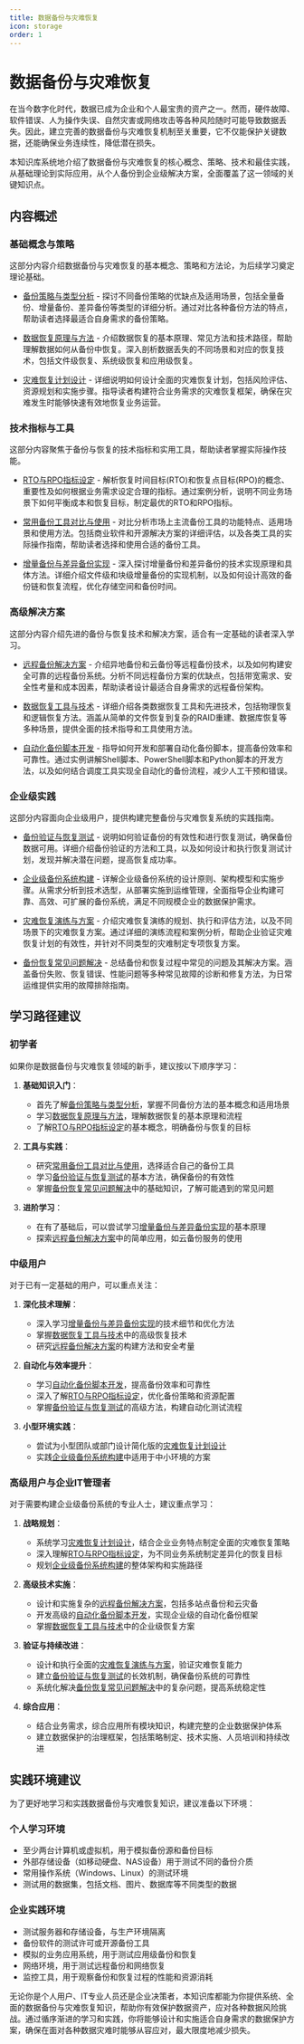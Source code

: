 ```yaml
---
title: 数据备份与灾难恢复
icon: storage
order: 1
---
```


# 数据备份与灾难恢复

在当今数字化时代，数据已成为企业和个人最宝贵的资产之一。然而，硬件故障、软件错误、人为操作失误、自然灾害或网络攻击等各种风险随时可能导致数据丢失。因此，建立完善的数据备份与灾难恢复机制至关重要，它不仅能保护关键数据，还能确保业务连续性，降低潜在损失。

本知识库系统地介绍了数据备份与灾难恢复的核心概念、策略、技术和最佳实践，从基础理论到实际应用，从个人备份到企业级解决方案，全面覆盖了这一领域的关键知识点。

## 内容概述

### 基础概念与策略

这部分内容介绍数据备份与灾难恢复的基本概念、策略和方法论，为后续学习奠定理论基础。

- [备份策略与类型分析](./01-备份策略与类型分析.md) - 探讨不同备份策略的优缺点及适用场景，包括全量备份、增量备份、差异备份等类型的详细分析。通过对比各种备份方法的特点，帮助读者选择最适合自身需求的备份策略。

- [数据恢复原理与方法](./02-数据恢复原理与方法.md) - 介绍数据恢复的基本原理、常见方法和技术路径，帮助理解数据如何从备份中恢复。深入剖析数据丢失的不同场景和对应的恢复技术，包括文件级恢复、系统级恢复和应用级恢复。

- [灾难恢复计划设计](./03-灾难恢复计划设计.md) - 详细说明如何设计全面的灾难恢复计划，包括风险评估、资源规划和实施步骤。指导读者构建符合业务需求的灾难恢复框架，确保在灾难发生时能够快速有效地恢复业务运营。

### 技术指标与工具

这部分内容聚焦于备份与恢复的技术指标和实用工具，帮助读者掌握实际操作技能。

- [RTO与RPO指标设定](./04-RTO与RPO指标设定.md) - 解析恢复时间目标(RTO)和恢复点目标(RPO)的概念、重要性及如何根据业务需求设定合理的指标。通过案例分析，说明不同业务场景下如何平衡成本和恢复目标，制定最优的RTO和RPO指标。

- [常用备份工具对比与使用](./05-常用备份工具对比与使用.md) - 对比分析市场上主流备份工具的功能特点、适用场景和使用方法。包括商业软件和开源解决方案的详细评估，以及各类工具的实际操作指南，帮助读者选择和使用合适的备份工具。

- [增量备份与差异备份实现](./06-增量备份与差异备份实现.md) - 深入探讨增量备份和差异备份的技术实现原理和具体方法。详细介绍文件级和块级增量备份的实现机制，以及如何设计高效的备份链和恢复流程，优化存储空间和备份时间。

### 高级解决方案

这部分内容介绍先进的备份与恢复技术和解决方案，适合有一定基础的读者深入学习。

- [远程备份解决方案](./07-远程备份解决方案.md) - 介绍异地备份和云备份等远程备份技术，以及如何构建安全可靠的远程备份系统。分析不同远程备份方案的优缺点，包括带宽需求、安全性考量和成本因素，帮助读者设计最适合自身需求的远程备份架构。

- [数据恢复工具与技术](./08-数据恢复工具与技术.md) - 详细介绍各类数据恢复工具和先进技术，包括物理恢复和逻辑恢复方法。涵盖从简单的文件恢复到复杂的RAID重建、数据库恢复等多种场景，提供全面的技术指导和工具使用方法。

- [自动化备份脚本开发](./09-自动化备份脚本开发.md) - 指导如何开发和部署自动化备份脚本，提高备份效率和可靠性。通过实例讲解Shell脚本、PowerShell脚本和Python脚本的开发方法，以及如何结合调度工具实现全自动化的备份流程，减少人工干预和错误。

### 企业级实践

这部分内容面向企业级用户，提供构建完整备份与灾难恢复系统的实践指南。

- [备份验证与恢复测试](./10-备份验证与恢复测试.md) - 说明如何验证备份的有效性和进行恢复测试，确保备份数据可用。详细介绍备份验证的方法和工具，以及如何设计和执行恢复测试计划，发现并解决潜在问题，提高恢复成功率。

- [企业级备份系统构建](./11-企业级备份系统构建.md) - 详解企业级备份系统的设计原则、架构模型和实施步骤。从需求分析到技术选型，从部署实施到运维管理，全面指导企业构建可靠、高效、可扩展的备份系统，满足不同规模企业的数据保护需求。

- [灾难恢复演练与方案](./12-灾难恢复演练与方案.md) - 介绍灾难恢复演练的规划、执行和评估方法，以及不同场景下的灾难恢复方案。通过详细的演练流程和案例分析，帮助企业验证灾难恢复计划的有效性，并针对不同类型的灾难制定专项恢复方案。

- [备份恢复常见问题解决](./13-备份恢复常见问题解决.md) - 总结备份和恢复过程中常见的问题及其解决方案。涵盖备份失败、恢复错误、性能问题等多种常见故障的诊断和修复方法，为日常运维提供实用的故障排除指南。

## 学习路径建议

### 初学者

如果你是数据备份与灾难恢复领域的新手，建议按以下顺序学习：

1. **基础知识入门**：
   - 首先了解[备份策略与类型分析](./01-备份策略与类型分析.md)，掌握不同备份方法的基本概念和适用场景
   - 学习[数据恢复原理与方法](./02-数据恢复原理与方法.md)，理解数据恢复的基本原理和流程
   - 了解[RTO与RPO指标设定](./04-RTO与RPO指标设定.md)的基本概念，明确备份与恢复的目标

2. **工具与实践**：
   - 研究[常用备份工具对比与使用](./05-常用备份工具对比与使用.md)，选择适合自己的备份工具
   - 学习[备份验证与恢复测试](./10-备份验证与恢复测试.md)的基本方法，确保备份的有效性
   - 掌握[备份恢复常见问题解决](./13-备份恢复常见问题解决.md)中的基础知识，了解可能遇到的常见问题

3. **进阶学习**：
   - 在有了基础后，可以尝试学习[增量备份与差异备份实现](./06-增量备份与差异备份实现.md)的基本原理
   - 探索[远程备份解决方案](./07-远程备份解决方案.md)中的简单应用，如云备份服务的使用

### 中级用户

对于已有一定基础的用户，可以重点关注：

1. **深化技术理解**：
   - 深入学习[增量备份与差异备份实现](./06-增量备份与差异备份实现.md)的技术细节和优化方法
   - 掌握[数据恢复工具与技术](./08-数据恢复工具与技术.md)中的高级恢复技术
   - 研究[远程备份解决方案](./07-远程备份解决方案.md)的构建方法和安全考量

2. **自动化与效率提升**：
   - 学习[自动化备份脚本开发](./09-自动化备份脚本开发.md)，提高备份效率和可靠性
   - 深入了解[RTO与RPO指标设定](./04-RTO与RPO指标设定.md)，优化备份策略和资源配置
   - 掌握[备份验证与恢复测试](./10-备份验证与恢复测试.md)的高级方法，构建自动化测试流程

3. **小型环境实践**：
   - 尝试为小型团队或部门设计简化版的[灾难恢复计划设计](./03-灾难恢复计划设计.md)
   - 实践[企业级备份系统构建](./11-企业级备份系统构建.md)中适用于中小环境的方案

### 高级用户与企业IT管理者

对于需要构建企业级备份系统的专业人士，建议重点学习：

1. **战略规划**：
   - 系统学习[灾难恢复计划设计](./03-灾难恢复计划设计.md)，结合企业业务特点制定全面的灾难恢复策略
   - 深入理解[RTO与RPO指标设定](./04-RTO与RPO指标设定.md)，为不同业务系统制定差异化的恢复目标
   - 规划[企业级备份系统构建](./11-企业级备份系统构建.md)的整体架构和实施路径

2. **高级技术实施**：
   - 设计和实施复杂的[远程备份解决方案](./07-远程备份解决方案.md)，包括多站点备份和云灾备
   - 开发高级的[自动化备份脚本开发](./09-自动化备份脚本开发.md)，实现企业级的自动化备份框架
   - 掌握[数据恢复工具与技术](./08-数据恢复工具与技术.md)中的企业级恢复方案

3. **验证与持续改进**：
   - 设计和执行全面的[灾难恢复演练与方案](./12-灾难恢复演练与方案.md)，验证灾难恢复能力
   - 建立[备份验证与恢复测试](./10-备份验证与恢复测试.md)的长效机制，确保备份系统的可靠性
   - 系统化解决[备份恢复常见问题解决](./13-备份恢复常见问题解决.md)中的复杂问题，提高系统稳定性

4. **综合应用**：
   - 结合业务需求，综合应用所有模块知识，构建完整的企业数据保护体系
   - 建立数据保护的治理框架，包括策略制定、技术实施、人员培训和持续改进

## 实践环境建议

为了更好地学习和实践数据备份与灾难恢复知识，建议准备以下环境：

### 个人学习环境
- 至少两台计算机或虚拟机，用于模拟备份源和备份目标
- 外部存储设备（如移动硬盘、NAS设备）用于测试不同的备份介质
- 常用操作系统（Windows、Linux）的测试环境
- 测试用的数据集，包括文档、图片、数据库等不同类型的数据

### 企业实践环境
- 测试服务器和存储设备，与生产环境隔离
- 备份软件的测试许可或开源备份工具
- 模拟的业务应用系统，用于测试应用级备份和恢复
- 网络环境，用于测试远程备份和网络恢复
- 监控工具，用于观察备份和恢复过程的性能和资源消耗

无论你是个人用户、IT专业人员还是企业决策者，本知识库都能为你提供系统、全面的数据备份与灾难恢复知识，帮助你有效保护数据资产，应对各种数据风险挑战。通过循序渐进的学习和实践，你将能够设计和实施适合自身需求的数据保护方案，确保在面对各种数据灾难时能够从容应对，最大限度地减少损失。